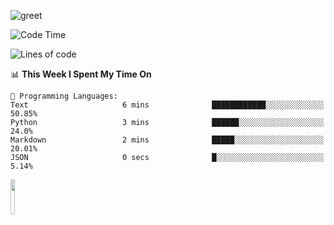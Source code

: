 ![greet](https://user-images.githubusercontent.com/44234583/146624354-9d461392-3676-4e7a-b12f-debc7319f53b.gif) 


<!--START_SECTION:waka-->
![Code Time](http://img.shields.io/badge/Code%20Time-391%20hrs%2035%20mins-blue)

![Lines of code](https://img.shields.io/badge/From%20Hello%20World%20I%27ve%20Written-850%20Thousand%20lines%20of%20code-blue)

📊 **This Week I Spent My Time On** 

```text
💬 Programming Languages: 
Text                     6 mins              ████████████░░░░░░░░░░░░░   50.85% 
Python                   3 mins              ██████░░░░░░░░░░░░░░░░░░░   24.0% 
Markdown                 2 mins              █████░░░░░░░░░░░░░░░░░░░░   20.01% 
JSON                     0 secs              █░░░░░░░░░░░░░░░░░░░░░░░░   5.14%

```


<!--END_SECTION:waka-->
<img src="https://user-images.githubusercontent.com/44234583/191059235-95ebfce1-7fc7-4eee-baff-214d902e7c18.gif" width="12%"/>

